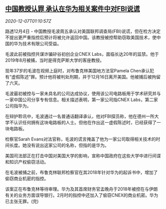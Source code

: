 <!--1607304200000-->
[中国教授认罪 承认在华为相关案件中对FBI说谎](https://cn.reuters.com/article/chinese-professor-pleads-guilty-1204-fri-idCNKBS28H02P)
------

<div><i>2020-12-07T01:10:57Z</i></div><p>路透12月4日 - 中国教授毛波周五承认对美国联邦调查局(FBI)说谎，但在检方决定不提出更严重指控后预计将被允许返回中国。该教授被控帮助窃取美国技术，使中国的华为技术有限公司受益。</p><p>毛波此前被指控共谋诈骗矽谷初创企业CNEX Labs，面临长达20年的监禁。他于2019年8月被捕，当时是得克萨斯大学的客座教授。</p><p>现年37岁的毛波在视频上庭时，对布鲁克林美国地方法官Pamela Chen承认犯有“虚假陈述”罪。预计他将被判处刑期，并于12月16日离开美国。他被捕后被拘留了六天。</p><p>毛波最初被控与一家未具名的公司达成协议，使用该公司电路板用于学术研究并与一家中国公司分享专有信息。相关描述表明，第一家公司指CNEX Labs，第二家公司指华为。</p><p>在辩护聆讯中，毛波通过一名普通话翻译承认，他对FBI探员称，他在德州一所大学不认识任何拥有这块电路板的人士。但他在作出这一虚假陈述时，已经获得了一块电路板。</p><p>检察官Sarah Evans对法官称，毛波的谎言掩盖了他为一家公司取得相关技术的时间长度。她没有说出这家公司的名称，但指的是华为。</p><p>美国司法部正在打击中国对美国大学的影响，宣称中国政府在这些大学中进行间谍和知识产权偷窃活动。</p><p>在毛波被捕之前，布鲁克林联邦检察官在其2018年针对华为的起诉书中，增加了偷窃商业机密的指控。</p><p>该案正在布鲁克林等待审理。华为及其首席财务官孟晚舟于2018年被控在与伊朗有关的业务方面误导银行。2月时的指控中还加入了偷窃CNEX的商业机密。华为已主张无罪。(完)</p>
